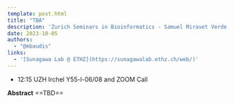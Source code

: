 ```yaml
---
template: post.html
title: "TBA"
description: 'Zurich Seminars in Bioinformatics - Samuel Miravet Verde (Sunagawa Lab ETHZ)'
date: 2023-10-05
authors:
  - "@mbaudis"
links:
  - '[Sunagawa Lab @ ETHZ](https://sunagawalab.ethz.ch/web/)'
---
```


* 12:15 UZH Irchel Y55-l-06/08 and ZOOM Call

**Abstract** ==TBD==